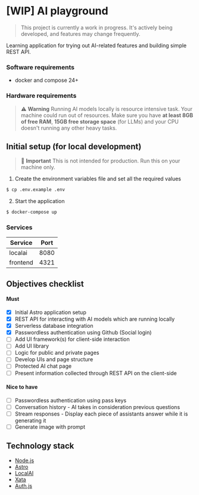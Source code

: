 # [WIP] AI playground
> This project is currently a work in progress. It's actively being developed, and features may change frequently.

Learning application for trying out AI-related features and building simple REST API.

### Software requirements
* docker and compose 24+

### Hardware requirements
> ⚠️ **Warning**
> Running AI models locally is resource intensive task. Your machine could run out of resources. Make sure you have **at least 8GB of free RAM**, **15GB free storage space** (for LLMs) and your CPU doesn't running any other heavy tasks.

## Initial setup (for local development)
> 🛑 **Important**
> This is not intended for production. Run this on your machine only.

1. Create the environment variables file and set all the required values
```sh
$ cp .env.example .env
```
2. Start the application
```sh
$ docker-compose up
```

### Services
| Service  | Port |
|----------|------|
| localai  | 8080 |
| frontend | 4321 |

## Objectives checklist

#### Must
* [x] Initial Astro application setup
* [x] REST API for interacting with AI models which are running locally
* [x] Serverless database integration
* [x] Passwordless authentication using Github (Social login)
* [ ] Add UI framework(s) for client-side interaction
* [ ] Add UI library
* [ ] Logic for public and private pages
* [ ] Develop UIs and page structure
* [ ] Protected AI chat page
* [ ] Present information collected through REST API on the client-side

#### Nice to have
* [ ] Passwordless authentication using pass keys
* [ ] Conversation history - AI takes in consideration previous questions
* [ ] Stream responses - Display each piece of assistants answer while it is generating it
* [ ] Generate image with prompt

## Technology stack
* [Node.js](https://nodejs.org/en)
* [Astro](https://astro.build/)
* [LocalAI](https://localai.io/)
* [Xata](xata.io)
* [Auth.js](https://authjs.dev/)